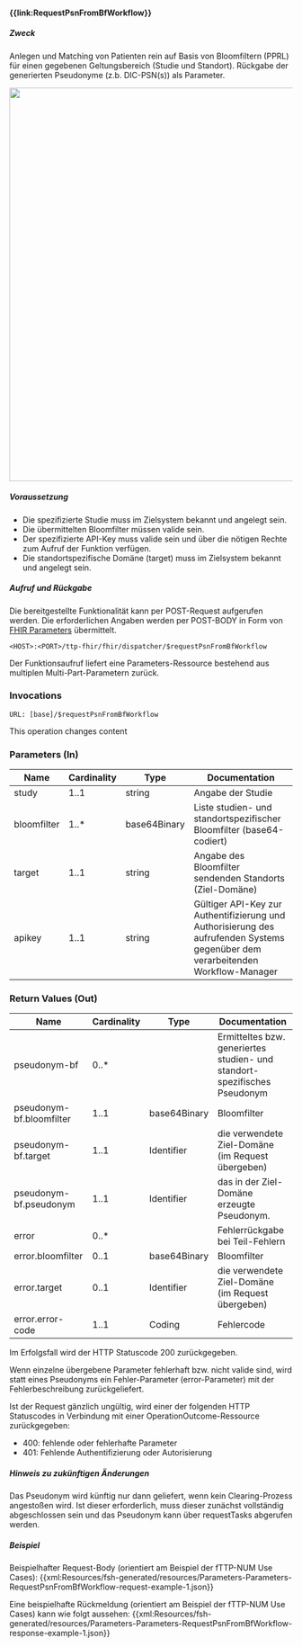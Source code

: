 #### **{{link:RequestPsnFromBfWorkflow}}**

##### **Zweck**
Anlegen und Matching von Patienten rein auf Basis von Bloomfiltern (PPRL) für einen gegebenen Geltungsbereich (Studie und Standort). Rückgabe der generierten Pseudonyme (z.b. DIC-PSN(s)) als Parameter.

<p align="center">
  <img width="700" src="https://www.ths-greifswald.de/wp-content/uploads/2022/10/fhirgw-requestpsnbfworkflow.png">
</p>

##### **Voraussetzung**
- Die spezifizierte Studie muss im Zielsystem bekannt und angelegt sein.
- Die übermittelten Bloomfilter müssen valide sein.
- Der spezifizierte API-Key muss valide sein und über die nötigen Rechte zum Aufruf der Funktion verfügen.
- Die standortspezifische Domäne (target) muss im Zielsystem bekannt und angelegt sein.

##### **Aufruf und Rückgabe**
Die bereitgestellte Funktionalität kann per POST-Request aufgerufen werden. Die erforderlichen Angaben werden per POST-BODY in Form von [FHIR Parameters](https://www.hl7.org/fhir/parameters.html) übermittelt.

`<HOST>:<PORT>/ttp-fhir/fhir/dispatcher/$requestPsnFromBfWorkflow`

Der Funktionsaufruf liefert eine Parameters-Ressource bestehend aus multiplen Multi-Part-Parametern zurück.

### Invocations

`URL: [base]/$requestPsnFromBfWorkflow`

This operation changes content

### Parameters (In)

|**Name** | **Cardinality** | **Type** |**Documentation**|
|---|-----------------|---|---|
|study| 1..1            |string|Angabe der Studie|
|bloomfilter| 1..*          |base64Binary|Liste studien- und standortspezifischer Bloomfilter (base64-codiert)|
|target| 1..1            |string|Angabe des Bloomfilter sendenden Standorts (Ziel-Dom&#228;ne)|
|apikey| 1..1            |string|G&#252;ltiger API-Key zur Authentifizierung und Authorisierung des aufrufenden Systems gegen&#252;ber dem verarbeitenden Workflow-Manager|

### Return Values (Out)

|**Name** | **Cardinality** | **Type** | **Documentation**                                                                                                                         |
|---|-----------------|---|-------------------------------------------------------------------------------------------------------------------------------------------|
|pseudonym-bf|0..*||Ermitteltes bzw. generiertes studien- und standort-spezifisches Pseudonym|
|pseudonym-bf.bloomfilter|1..1|base64Binary|Bloomfilter|
|pseudonym-bf.target|1..1|Identifier|die verwendete Ziel-Domäne (im Request übergeben)|
|pseudonym-bf.pseudonym|1..1|Identifier|das in der Ziel-Domäne erzeugte Pseudonym.|
|error|0..*||Fehlerrückgabe bei Teil-Fehlern|
|error.bloomfilter|0..1|base64Binary|Bloomfilter|
|error.target|0..1|Identifier|die verwendete Ziel-Domäne (im Request übergeben)|
|error.error-code|1..1|Coding|Fehlercode|

Im Erfolgsfall wird der HTTP Statuscode 200 zurückgegeben.

Wenn einzelne übergebene Parameter fehlerhaft bzw. nicht valide sind, wird statt eines Pseudonyms ein Fehler-Parameter (error-Parameter) mit der Fehlerbeschreibung zurückgeliefert.

Ist der Request gänzlich ungültig, wird einer der folgenden HTTP Statuscodes in Verbindung mit einer OperationOutcome-Ressource zurückgegeben:
* 400: fehlende oder fehlerhafte Parameter
* 401: Fehlende Authentifizierung oder Autorisierung

##### **Hinweis zu zukünftigen Änderungen**
Das Pseudonym wird künftig nur dann geliefert, wenn kein Clearing-Prozess angestoßen wird. Ist dieser erforderlich, muss dieser zunächst vollständig abgeschlossen sein und das Pseudonym kann über requestTasks abgerufen werden.

##### **Beispiel**
Beispielhafter Request-Body (orientiert am Beispiel der fTTP-NUM Use Cases):
{{xml:Resources/fsh-generated/resources/Parameters-Parameters-RequestPsnFromBfWorkflow-request-example-1.json}}

Eine beispielhafte Rückmeldung (orientiert am Beispiel der fTTP-NUM Use Cases) kann wie folgt aussehen:
{{xml:Resources/fsh-generated/resources/Parameters-Parameters-RequestPsnFromBfWorkflow-response-example-1.json}}
